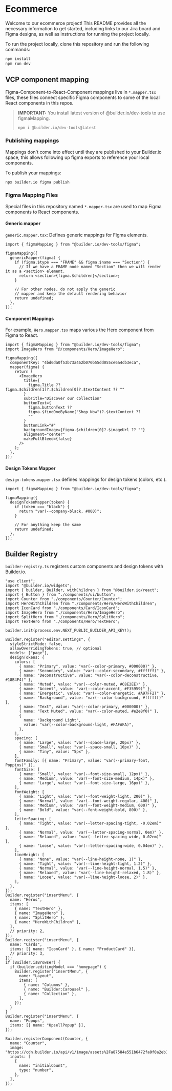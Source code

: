 # Ecommerce

Welcome to our ecommerce project! This README provides all the necessary information to get started, including links to our Jira board and Figma designs, as well as instructions for running the project locally.

To run the project locally, clone this repository and run the following commands:

```bash
npm install
npm run dev
```


## VCP component mapping

Figma-Component-to-React-Component mappings live in `*.mapper.tsx` files, these files connect specific Figma components to some of the local React components in this repos.

> **IMPORTANT:** You install latest version of @builder.io/dev-tools to use figmaMapping.
> ```bash
> npm i @builder.io/dev-tools@latest
> ```

### Publishing mappings

Mappings don't come into effect until they are published to your Builder.io space, this allows following up figma exports to reference your local components.

To publish your mappings:

```bash
npx builder.io figma publish
```

### Figma Mapping Files

Special files in this repository named `*.mapper.tsx` are used to map Figma components to React components.

#### Generic mapper
`generic.mapper.tsx`: Defines generic mappings for Figma elements.

```tsx
import { figmaMapping } from "@builder.io/dev-tools/figma";

figmaMapping({
  genericMapper(figma) {
    if (figma.$type === "FRAME" && figma.$name === "Section") {
      // If we have a FRAME node named "Section" then we will render it as a <section> element.
      return <section>{figma.$children}</section>;
    }

    // For other nodes, do not apply the generic
    // mapper and keep the default rendering behavior
    return undefined;
  },
});
```

#### Component Mappings

For example, `Hero.mapper.tsx` maps various the Hero component from Figma to React.

```tsx
import { figmaMapping } from "@builder.io/dev-tools/figma";
import ImageHero from "@/components/Hero/ImageHero";

figmaMapping({
  componentKey: "4bd6da0f53b73a462b070b55dd055ce6a4cb3eca",
  mapper(figma) {
    return (
      <ImageHero
        title={
          figma.Title ?? figma.$children[1]?.$children[0]?.$textContent ?? ""
        }
        subTitle="Discover our collection"
        buttonText={
          figma.buttonText ??
          figma.$findOneByName("Shop Now")?.$textContent ??
          ""
        }
        buttonLink="#"
        backgroundImage={figma.$children[0]?.$imageUrl ?? ""}
        alignment="center"
        makeFullBleed={false}
      />
    );
  },
});
```


#### Design Tokens Mapper
`design-tokens.mapper.tsx` defines mappings for design tokens (colors, etc.).

```tsx
import { figmaMapping } from "@builder.io/dev-tools/figma";

figmaMapping({
  designTokenMapper(token) {
    if (token === "black") {
      return "var(--company-black, #000)";
    }

    // For anything keep the same
    return undefined;
  },
});
```


## Builder Registry

`builder-registry.ts` registers custom components and design tokens with Builder.io.

```tsx
"use client";
import "@builder.io/widgets";
import { builder, Builder, withChildren } from "@builder.io/react";
import { Button } from "./components/ui/button";
import Counter from "./components/Counter/Counter";
import HeroWithChildren from "./components/Hero/HeroWithChildren";
import IconCard from "./components/Card/IconCard";
import ImageHero from "./components/Hero/ImageHero";
import SplitHero from "./components/Hero/SplitHero";
import TextHero from "./components/Hero/TextHero";

builder.init(process.env.NEXT_PUBLIC_BUILDER_API_KEY!);

Builder.register("editor.settings", {
  styleStrictMode: false,
  allowOverridingTokens: true, // optional
  models: ["page"],
  designTokens: {
    colors: [
      { name: "Primary", value: "var(--color-primary, #000000)" },
      { name: "Secondary", value: "var(--color-secondary, #ffffff)" },
      { name: "Deconstructive", value: "var(--color-deconstructive, #18B4F4)" },
      { name: "Muted", value: "var(--color-muted, #C8E2EE)" },
      { name: "Accent", value: "var(--color-accent, #F35959)" },
      { name: "Energetic", value: "var(--color-energetic, #A97FF2)" },
      { name: "Background", value: "var(--color-background, #ffffff)" },
      { name: "Text", value: "var(--color-primary, #000000)" },
      { name: "Text Muted", value: "var(--color-muted, #e2e8f0)" },
      {
        name: "Background Light",
        value: "var(--color-background-light, #FAFAFA)",
      },
    ],
    spacing: [
      { name: "Large", value: "var(--space-large, 20px)" },
      { name: "Small", value: "var(--space-small, 10px)" },
      { name: "Tiny", value: "5px" },
    ],
    fontFamily: [{ name: "Primary", value: "var(--primary-font, Poppins)" }],
    fontSize: [
      { name: "Small", value: "var(--font-size-small, 12px)" },
      { name: "Medium", value: "var(--font-size-medium, 14px)" },
      { name: "Large", value: "var(--font-size-large, 16px)" },
    ],
    fontWeight: [
      { name: "Light", value: "var(--font-weight-light, 200)" },
      { name: "Normal", value: "var(--font-weight-regular, 400)" },
      { name: "Medium", value: "var(--font-weight-medium, 600)" },
      { name: "Bold", value: "var(--font-weight-bold, 800)" },
    ],
    letterSpacing: [
      { name: "Tight", value: "var(--letter-spacing-tight, -0.02em)" },
      { name: "Normal", value: "var(--letter-spacing-normal, 0em)" },
      { name: "Relaxed", value: "var(--letter-spacing-wide, 0.02em)" },
      { name: "Loose", value: "var(--letter-spacing-wide, 0.04em)" },
    ],
    lineHeight: [
      { name: "None", value: "var(--line-height-none, 1)" },
      { name: "Tight", value: "var(--line-height-tight, 1.2)" },
      { name: "Normal", value: "var(--line-height-normal, 1.5)" },
      { name: "Relaxed", value: "var(--line-height-relaxed, 1.8)" },
      { name: "Loose", value: "var(--line-height-loose, 2)" },
    ],
  },
});
Builder.register("insertMenu", {
  name: "Heros",
  items: [
    { name: "TextHero" },
    { name: "ImageHero" },
    { name: "SplitHero" },
    { name: "HeroWithChildren" },
  ],
  // priority: 2,
});
Builder.register("insertMenu", {
  name: "Cards",
  items: [{ name: "IconCard" }, { name: "ProductCard" }],
  // priority: 3,
});
if (Builder.isBrowser) {
  if (builder.editingModel === "homepage") {
    Builder.register("insertMenu", {
      name: "Layout",
      items: [
        { name: "Columns" },
        { name: "Builder:Carousel" },
        { name: "Collection" },
      ],
    });
  }
}
Builder.register("insertMenu", {
  name: "Popups",
  items: [{ name: "UpsellPopup" }],
});

Builder.registerComponent(Counter, {
  name: "Counter",
  image: "https://cdn.builder.io/api/v1/image/assets%2Fa87584e551b6472fa0f0a2eb10f2c0ff%2F000c4b516154412498592db34d340789",
  inputs: [
    {
      name: "initialCount",
      type: "number",
    },
  ],
});
```
